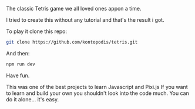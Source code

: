 The classic Tetris game we all loved ones appon a time.

I tried to create this without any tutorial and that's the result i got.

To play it clone this repo:

```bash
git clone https://github.com/kontopodis/tetris.git
```

And then:

```bash
npm run dev
```

Have fun.

This was one of the best projects to learn Javascript and Pixi.js
If you want to learn and build your own you shouldn't  look into the code much. You can do it alone...
it's easy.